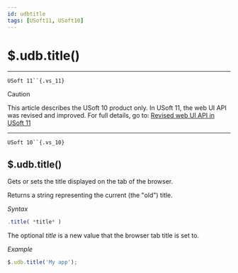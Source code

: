 ```yaml
---
id: udbtitle
tags: [USoft11, USoft10]
---
```

# $.udb.title()



----

`USoft 11``{.vs_11}`

> [!CAUTION]
> This article describes the USoft 10 product only.
> In USoft 11, the web UI API was revised and improved. For full details, go to:
> [Revised web UI API in USoft 11](/docs/Web_and_app_UIs/UDB_udb/Revised_web_UI_API_in_USoft_11.md)

----

`USoft 10``{.vs_10}`

## **$.udb.title()**

Gets or sets the title displayed on the tab of the browser.

Returns a string representing the current (the "old") title.

*Syntax*

```js
.title( *title* )
```

The optional *title* is a new value that the browser tab title is set to.

*Example*

```js
$.udb.title('My app');
```

 